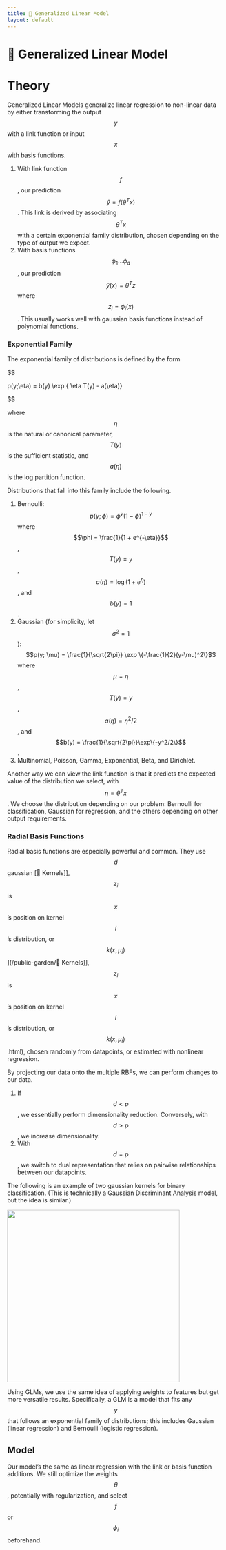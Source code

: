 ```yaml
---
title: 🥢 Generalized Linear Model
layout: default
---
```


# 🥢 Generalized Linear Model

# Theory
Generalized Linear Models generalize linear regression to non-linear data by either transforming the output $$y$$ with a link function or input $$x$$ with basis functions.
1. With link function $$f$$, our prediction $$\hat{y} = f(\theta^T x)$$. This link is derived by associating $$\theta^Tx$$ with a certain exponential family distribution, chosen depending on the type of output we expect.
2. With basis functions $$\phi_1 \ldots \phi_d$$, our prediction $$\hat{y}(x) = \theta^Tz$$ where $$z_i = \phi_i(x)$$. This usually works well with gaussian basis functions instead of polynomial functions.

### Exponential Family
The exponential family of distributions is defined by the form 

$$

p(y;\eta) = b(y) \exp \{ \eta T(y) - a(\eta)\}

$$

where $$\eta$$ is the natural or canonical parameter, $$T(y)$$ is the sufficient statistic, and $$a(\eta)$$ is the log partition function.

Distributions that fall into this family include the following.
1. Bernoulli: $$p(y; \phi) = \phi^y (1-\phi)^{1-y}$$ where $$\phi = \frac{1}{1 + e^{-\eta}}$$, $$T(y) = y$$, $$a(\eta) = \log(1+e^\eta)$$, and $$b(y) = 1$$.
2. Gaussian (for simplicity, let $$\sigma^2 = 1$$): $$p(y; \mu) = \frac{1}{\sqrt{2\pi}} \exp \{-\frac{1}{2}(y-\mu)^2\}$$ where $$\mu = \eta$$, $$T(y) = y$$, $$a(\eta) = \eta^2/2$$, and $$b(y) = \frac{1}{\sqrt{2\pi}}\exp\{-y^2/2\}$$.
3. Multinomial, Poisson, Gamma, Exponential, Beta, and Dirichlet.

Another way we can view the link function is that it predicts the expected value of the distribution we select, with $$\eta = \theta^T x$$. We choose the distribution depending on our problem: Bernoulli for classification, Gaussian for regression, and the others depending on other output requirements.

### Radial Basis Functions
Radial basis functions are especially powerful and common. They use $$d$$ gaussian [🍿 Kernels]], $$z_i$$ is $$x$$’s position on kernel $$i$$’s distribution, or $$k(x, \mu_i)$$](/public-garden/🍿 Kernels]], $$z_i$$ is $$x$$’s position on kernel $$i$$’s distribution, or $$k(x, \mu_i)$$.html), chosen randomly from datapoints, or estimated with nonlinear regression.

By projecting our data onto the multiple RBFs, we can perform changes to our data.
1. If $$d < p$$, we essentially perform dimensionality reduction. Conversely, with $$d > p$$, we increase dimensionality.
2. With $$d = p$$, we switch to dual representation that relies on pairwise relationships between our datapoints.

The following is an example of two gaussian kernels for binary classification. (This is technically a Gaussian Discriminant Analysis model, but the idea is similar.)
<div>
<img src="attachment:notes/Attachments/notes/Attachments/20221229103237.png.png" width="400"/>
</div>

Using GLMs, we use the same idea of applying weights to features but get more versatile results. Specifically, a GLM is a model that fits any $$y$$ that follows an exponential family of distributions; this includes Gaussian (linear regression) and Bernoulli (logistic regression).

## Model
Our model’s the same as linear regression with the link or basis function additions. We still optimize the weights $$\theta$$, potentially with regularization, and select $$f$$ or $$\phi_i$$ beforehand.